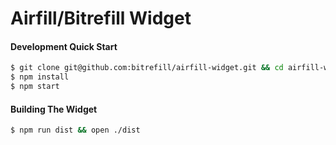 # Airfill/Bitrefill Widget

#### Development Quick Start

```sh
$ git clone git@github.com:bitrefill/airfill-widget.git && cd airfill-widget
$ npm install
$ npm start
```

#### Building The Widget

```sh
$ npm run dist && open ./dist
```
